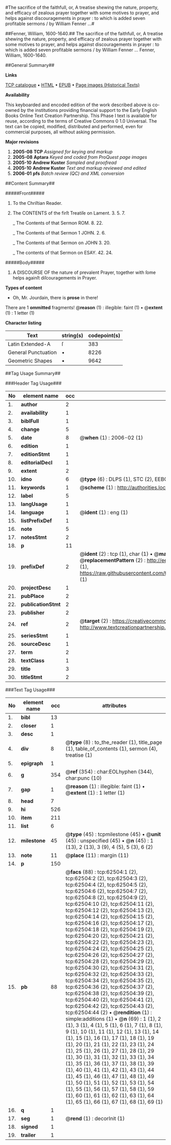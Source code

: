 #The sacrifice of the faithfull, or, A treatise shewing the nature, property, and efficacy of zealous prayer together with some motives to prayer, and helps against discouragements in prayer : to which is added seven profitable sermons / by William Fenner ...#

##Fenner, William, 1600-1640.##
The sacrifice of the faithfull, or, A treatise shewing the nature, property, and efficacy of zealous prayer together with some motives to prayer, and helps against discouragements in prayer : to which is added seven profitable sermons / by William Fenner ...
Fenner, William, 1600-1640.

##General Summary##

**Links**

[TCP catalogue](http://www.ota.ox.ac.uk/tcp/)  • 
[HTML](http://tei.it.ox.ac.uk/tcp/Texts-HTML/free/A41/A41125.html)  • 
[EPUB](http://tei.it.ox.ac.uk/tcp/Texts-EPUB/free/A41/A41125.epub) • 
[Page images (Historical Texts)](https://data.historicaltexts.jisc.ac.uk/view?pubId=eebo-12495860e&pageId=eebo-12495860e-62504-1)

**Availability**

This keyboarded and encoded edition of the
	       work described above is co-owned by the institutions
	       providing financial support to the Early English Books
	       Online Text Creation Partnership. This Phase I text is
	       available for reuse, according to the terms of Creative
	       Commons 0 1.0 Universal. The text can be copied,
	       modified, distributed and performed, even for
	       commercial purposes, all without asking permission.

**Major revisions**

1. __2005-08__ __TCP__ *Assigned for keying and markup*
1. __2005-08__ __Aptara__ *Keyed and coded from ProQuest page images*
1. __2005-10__ __Andrew Kuster__ *Sampled and proofread*
1. __2005-10__ __Andrew Kuster__ *Text and markup reviewed and edited*
1. __2006-01__ __pfs__ *Batch review (QC) and XML conversion*

##Content Summary##

#####Front#####

1. To the Chriſtian Reader.

1. The CONTENTS of the firſt
Treatiſe on Lament. 3. 5. 7.

    _ The Contents of that Sermon
ROM. 8. 22.

    _ The Contents of that Sermon
1 JOHN. 2. 6.

    _ The Contents of that Sermon on
JOHN 3. 20.

    _ The contents of that Sermon on
ESAY. 42. 24.

#####Body#####

1. A
DISCOURSE OF
the nature of prevalent
Prayer, together with ſome
helps againſt diſcouragements
in Prayer.

**Types of content**

  * Oh, Mr. Jourdain, there is **prose** in there!

There are 1 **ommitted** fragments! 
 @__reason__ (1) : illegible: faint (1)  •  @__extent__ (1) : 1 letter (1)

**Character listing**


|Text|string(s)|codepoint(s)|
|---|---|---|
|Latin Extended-A|ſ|383|
|General Punctuation|•|8226|
|Geometric Shapes|▪|9642|

##Tag Usage Summary##

###Header Tag Usage###

|No|element name|occ|attributes|
|---|---|---|---|
|1.|__author__|2||
|2.|__availability__|1||
|3.|__biblFull__|1||
|4.|__change__|5||
|5.|__date__|8| @__when__ (1) : 2006-02 (1)|
|6.|__edition__|1||
|7.|__editionStmt__|1||
|8.|__editorialDecl__|1||
|9.|__extent__|2||
|10.|__idno__|6| @__type__ (6) : DLPS (1), STC (2), EEBO-CITATION (1), OCLC (1), VID (1)|
|11.|__keywords__|1| @__scheme__ (1) : http://authorities.loc.gov/ (1)|
|12.|__label__|5||
|13.|__langUsage__|1||
|14.|__language__|1| @__ident__ (1) : eng (1)|
|15.|__listPrefixDef__|1||
|16.|__note__|5||
|17.|__notesStmt__|2||
|18.|__p__|11||
|19.|__prefixDef__|2| @__ident__ (2) : tcp (1), char (1)  •  @__matchPattern__ (2) : ([0-9\-]+):([0-9IVX]+) (1), (.+) (1)  •  @__replacementPattern__ (2) : http://eebo.chadwyck.com/downloadtiff?vid=$1&page=$2 (1), https://raw.githubusercontent.com/textcreationpartnership/Texts/master/tcpchars.xml#$1 (1)|
|20.|__projectDesc__|1||
|21.|__pubPlace__|2||
|22.|__publicationStmt__|2||
|23.|__publisher__|2||
|24.|__ref__|2| @__target__ (2) : https://creativecommons.org/publicdomain/zero/1.0/ (1), http://www.textcreationpartnership.org/docs/. (1)|
|25.|__seriesStmt__|1||
|26.|__sourceDesc__|1||
|27.|__term__|2||
|28.|__textClass__|1||
|29.|__title__|3||
|30.|__titleStmt__|2||


###Text Tag Usage###

|No|element name|occ|attributes|
|---|---|---|---|
|1.|__bibl__|13||
|2.|__closer__|1||
|3.|__desc__|1||
|4.|__div__|8| @__type__ (8) : to_the_reader (1), title_page (1), table_of_contents (1), sermon (4), treatise (1)|
|5.|__epigraph__|1||
|6.|__g__|354| @__ref__ (354) : char:EOLhyphen (344), char:punc (10)|
|7.|__gap__|1| @__reason__ (1) : illegible: faint (1)  •  @__extent__ (1) : 1 letter (1)|
|8.|__head__|7||
|9.|__hi__|526||
|10.|__item__|211||
|11.|__list__|6||
|12.|__milestone__|45| @__type__ (45) : tcpmilestone (45)  •  @__unit__ (45) : unspecified (45)  •  @__n__ (45) : 1 (13), 2 (13), 3 (9), 4 (5), 5 (3), 6 (2)|
|13.|__note__|11| @__place__ (11) : margin (11)|
|14.|__p__|150||
|15.|__pb__|88| @__facs__ (88) : tcp:62504:1 (2), tcp:62504:2 (2), tcp:62504:3 (2), tcp:62504:4 (2), tcp:62504:5 (2), tcp:62504:6 (2), tcp:62504:7 (2), tcp:62504:8 (2), tcp:62504:9 (2), tcp:62504:10 (2), tcp:62504:11 (2), tcp:62504:12 (2), tcp:62504:13 (2), tcp:62504:14 (2), tcp:62504:15 (2), tcp:62504:16 (2), tcp:62504:17 (2), tcp:62504:18 (2), tcp:62504:19 (2), tcp:62504:20 (2), tcp:62504:21 (2), tcp:62504:22 (2), tcp:62504:23 (2), tcp:62504:24 (2), tcp:62504:25 (2), tcp:62504:26 (2), tcp:62504:27 (2), tcp:62504:28 (2), tcp:62504:29 (2), tcp:62504:30 (2), tcp:62504:31 (2), tcp:62504:32 (2), tcp:62504:33 (2), tcp:62504:34 (2), tcp:62504:35 (2), tcp:62504:36 (2), tcp:62504:37 (2), tcp:62504:38 (2), tcp:62504:39 (2), tcp:62504:40 (2), tcp:62504:41 (2), tcp:62504:42 (2), tcp:62504:43 (2), tcp:62504:44 (2)  •  @__rendition__ (1) : simple:additions (1)  •  @__n__ (69) : 1 (1), 2 (1), 3 (1), 4 (1), 5 (1), 6 (1), 7 (1), 8 (1), 9 (1), 10 (1), 11 (1), 12 (1), 13 (1), 14 (1), 15 (1), 16 (1), 17 (1), 18 (1), 19 (1), 20 (1), 21 (1), 22 (1), 23 (1), 24 (1), 25 (1), 26 (1), 27 (1), 28 (1), 29 (1), 30 (1), 31 (1), 32 (1), 33 (1), 34 (1), 35 (1), 36 (1), 37 (1), 38 (1), 39 (1), 40 (1), 41 (1), 42 (1), 43 (1), 44 (1), 45 (1), 46 (1), 47 (1), 48 (1), 49 (1), 50 (1), 51 (1), 52 (1), 53 (1), 54 (1), 55 (1), 56 (1), 57 (1), 58 (1), 59 (1), 60 (1), 61 (1), 62 (1), 63 (1), 64 (1), 65 (1), 66 (1), 67 (1), 68 (1), 69 (1)|
|16.|__q__|1||
|17.|__seg__|1| @__rend__ (1) : decorInit (1)|
|18.|__signed__|1||
|19.|__trailer__|1||
